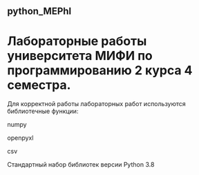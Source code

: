 ## python_MEPhI
# Лабораторные работы университета МИФИ по программированию 2 курса 4 семестра.


 Для корректной работы лабораторных работ используются библиотечные функции:

numpy

openpyxl

csv

Стандартный набор библиотек версии Python 3.8

